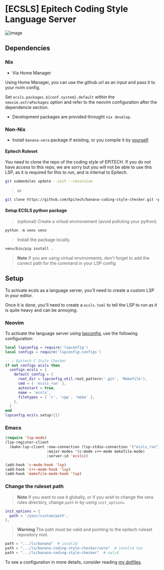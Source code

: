 # [ECSLS] Epitech Coding Style Language Server

![image](https://github.com/Sigmapitech-meta/ecsls/assets/53050011/87543f76-5eb2-4a58-a685-37592aae38bf)

## Dependencies

### Nix

- Via Home Manager

Using Home Manager, you can use the github url as an input and pass it to your
nvim config.

Set `ecsls.packages.${conf.system}.default` within the `neovim.extraPackages`
option and refer to the neovim configuration after the dependencie section.

- Development packages are provided throught `nix develop`.

### Non-Nix

- Install `banana-vera` package if existing, or you compile it by
[yourself](https://gist.github.com/Sigmanificient/6ef147920ad057ef6bcd9b057f81d83d).

#### Epitech Ruleset

You need to clone the repo of the coding style of EPITECH. If you do not have
access to this repo, we are sorry but you will not be able to use this LSP, as
it is required for this to run, and is internal to Epitech.

```bash
git submodules update --init --recursive
```

> or
```bash
git clone https://github.com/Epitech/banana-coding-style-checker.git <path>
```

#### Setup ECSLS python package

> (optional) Create a virtual environement (avoid polluting your python).
```py
python -m venv venv
```

> Install the package locally.
```bash
venv/bin/pip install .
```

> **Note**
> If you are using virtual environments, don't forget to add the correct path
> for the command in your LSP config


## Setup

To activate ecsls as a language server, you'll need to create a custom LSP in
your editor.

Once it is done, you'll need to create a `ecsls.toml` to tell the LSP to run
as it is quite heavy and can be annoying.

### Neovim

To activate the language server using
[lspconfig](https://github.com/neovim/nvim-lspconfig), use the following
configuration:

```lua
local lspconfig = require('lspconfig')
local configs = require('lspconfig.configs')

-- ↓ Epitech C Style Checker
if not configs.ecsls then
  configs.ecsls = {
    default_config = {
      root_dir = lspconfig.util.root_pattern('.git', 'Makefile'),
      cmd = { 'ecsls_run' },
      autostart = true,
      name = 'ecsls',
      filetypes = { 'c', 'cpp', 'make' },
    },
  }
end
lspconfig.ecsls.setup({})
```

### Emacs

```lisp
(require 'lsp-mode)
(lsp-register-client
  (make-lsp-client :new-connection (lsp-stdio-connection '("ecsls_run"))
                   :major-modes '(c-mode c++-mode makefile-mode)
                   :server-id 'ecsls))

(add-hook 'c-mode-hook 'lsp)
(add-hook 'c++-mode-hook 'lsp)
(add-hook 'makefile-mode-hook 'lsp)
```

### Change the ruleset path

> **Note**
> If you want to use it globally, or if you wish to change the vera rules
> directory, change `path` in by using `init_options`.

```lua
init_options = {
  path = '/your/custom/path',
},
```

> **Warning**
> The path must be valid and pointing to the epitech ruleset repository root.

```py
path = ".../ls/banana"  # invalid
path = ".../ls/banana-coding-style-checker/vera"  # invalid too
path = ".../ls/banana-coding-style-checker"  # valid
```

To see a configuration in more details, consider reading
[my dotfiles](https://github.com/Sigmanificient/dotfiles/blob/master/home/nvim/default.nix).
